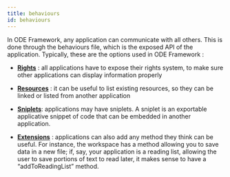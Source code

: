 ```yaml
---
title: behaviours
id: behaviours
---
```

In ODE Framework, any application can communicate with all others.
This is done through the behaviours file, which is the exposed API of the application.
Typically, these are the options used in ODE Framework :

-   **[Rights](rights.adoc)** : all applications have to expose their rights system,
    to make sure other applications can display information properly

-   **[Resources](resources.adoc)** : it can be useful to list existing resources,
    so they can be linked or listed from another application

-   **[Sniplets](sniplets.adoc)**: applications may have sniplets.
    A sniplet is an exportable applicative snippet of code that can be embedded in another application.

-   **[Extensions](extensions.adoc)** : applications can also add any method they think can be useful.
    For instance, the workspace has a method allowing you to save data in a new file;
    if, say, your application is a reading list, allowing the user to save portions of text
    to read later, it makes sense to have a “addToReadingList” method.


